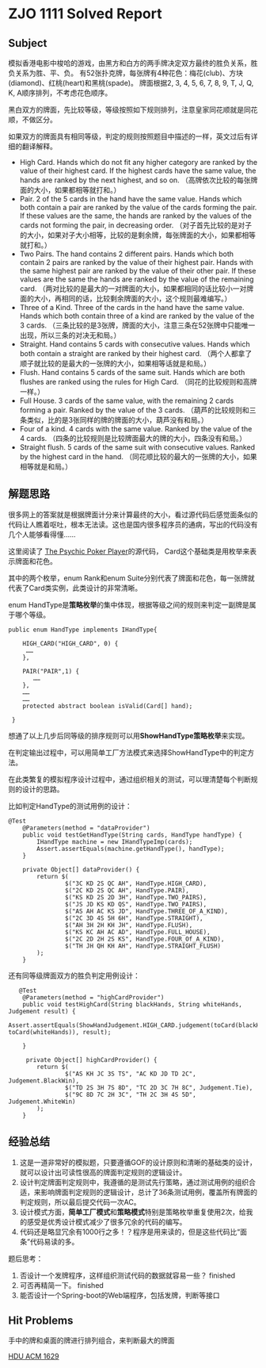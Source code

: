 # ZJO 1111 Solved Report

## Subject
模拟香港电影中梭哈的游戏，由黑方和白方的两手牌决定双方最终的胜负关系，胜负关系为胜、平、负。
有52张扑克牌，每张牌有4种花色：梅花(club)、方块(diamond)、红桃(heart)和黑桃(spade)。
牌面根据2, 3, 4, 5, 6, 7, 8, 9, T, J, Q, K, A顺序排列，不考虑花色顺序。

黑白双方的牌面，先比较等级，等级按照如下规则排列，注意皇家同花顺就是同花顺，不做区分。

如果双方的牌面具有相同等级，判定的规则按照题目中描述的一样，英文过后有详细的翻译解释。

- High Card. Hands which do not fit any higher category are ranked by the value of their highest card. If the highest cards have the same value, the hands are ranked by the next highest, and so on. （高牌依次比较的每张牌面的大小，如果都相等就打和。）
- Pair. 2 of the 5 cards in the hand have the same value. Hands which both contain a pair are ranked by the value of the cards forming the pair. If these values are the same, the hands are ranked by the values of the cards not forming the pair, in decreasing order. （对子首先比较的是对子的大小，如果对子大小相等，比较的是剩余牌，每张牌面的大小，如果都相等就打和。）
- Two Pairs. The hand contains 2 different pairs. Hands which both contain 2 pairs are ranked by the value of their highest pair. Hands with the same highest pair are ranked by the value of their other pair. If these values are the same the hands are ranked by the value of the remaining card. （两对比较的是最大的一对牌面的大小，如果都相同的话比较小一对牌面的大小，再相同的话，比较剩余牌面的大小，这个规则最难编写。）
- Three of a Kind. Three of the cards in the hand have the same value. Hands which both contain three of a kind are ranked by the value of the 3 cards. （三条比较的是3张牌，牌面的大小，注意三条在52张牌中只能唯一出现，所以三条的对决无和局。）
- Straight. Hand contains 5 cards with consecutive values. Hands which both contain a straight are ranked by their highest card. （两个人都拿了顺子就比较的是最大的一张牌的大小，如果相等话就是和局。）
- Flush. Hand contains 5 cards of the same suit. Hands which are both flushes are ranked using the rules for High Card.  （同花的比较规则和高牌一样。）
- Full House. 3 cards of the same value, with the remaining 2 cards forming a pair. Ranked by the value of the 3 cards. （葫芦的比较规则和三条类似，比的是3张同样的牌的牌面的大小，葫芦没有和局。）
- Four of a kind. 4 cards with the same value. Ranked by the value of the 4 cards. （四条的比较规则是比较牌面最大的牌的大小，四条没有和局。）
- Straight flush. 5 cards of the same suit with consecutive values. Ranked by the highest card in the hand. （同花顺比较的最大的一张牌的大小，如果相等就是和局。）

## 解题思路

很多网上的答案就是根据牌面计分来计算最终的大小，看过源代码后感觉面条似的代码让人瞧着呕吐，根本无法读。这也是国内很多程序员的通病，写出的代码没有几个人能够看得懂……

这里阅读了 [The Psychic Poker Player]( https://github.com/piotrpl/ThePsychicPokerPlayer.git)的源代码， Card这个基础类是用枚举来表示牌面和花色。

其中的两个枚举，enum Rank和enum Suite分别代表了牌面和花色，每一张牌就代表了Card类实例，此类设计的非常清晰。

enum HandType是**策略枚举**的集中体现，根据等级之间的规则来判定一副牌是属于哪个等级。

```
public enum HandType implements IHandType{

    HIGH_CARD("HIGH_CARD", 0) {
     ……
    },

    PAIR("PAIR",1) {
       ……
    },
	……
    …… 
    protected abstract boolean isValid(Card[] hand);

 }
```


想通了以上几步后同等级的排序规则可以用**ShowHandType策略枚举**来实现。

在判定输出过程中，可以用简单工厂方法模式来选择ShowHandType中的判定方法。

在此类繁复的模拟程序设计过程中，通过组织相关的测试，可以理清楚每个判断规则的设计的思路。

比如判定HandType的测试用例的设计：

```
@Test
    @Parameters(method = "dataProvider")
    public void testGetHandType(String cards, HandType handType) {
        IHandType machine = new IHandTypeImp(cards);
        Assert.assertEquals(machine.getHandType(), handType);
    }

    private Object[] dataProvider() {
        return $(
                $("3C KD 2S QC AH", HandType.HIGH_CARD),
                $("2C KD 2S QC AH", HandType.PAIR),
                $("KS KD 2S 2D 3H", HandType.TWO_PAIRS),
                $("JS JD KS KD QS", HandType.TWO_PAIRS),
                $("AS AH AC KS JD", HandType.THREE_OF_A_KIND),
                $("2C 3D 4S 5H 6H", HandType.STRAIGHT),
                $("AH 3H 2H KH JH", HandType.FLUSH),
                $("KS KC AH AC AD", HandType.FULL_HOUSE),
                $("2C 2D 2H 2S KS", HandType.FOUR_Of_A_KIND),
                $("TH JH QH KH AH", HandType.STRAIGHT_FLUSH)
        );
    }
```

还有同等级牌面双方的胜负判定用例设计：

```
   @Test
    @Parameters(method = "highCardProvider")
    public void testHighCard(String blackHands, String whiteHands, Judgement result) {
        		Assert.assertEquals(ShowHandJudgement.HIGH_CARD.judgement(toCard(blackHands), toCard(whiteHands)), result);

    }
    
     private Object[] highCardProvider() {
        return $(
                $("AS KH JC 3S TS", "AC KD JD TD 2C", Judgement.BlackWin),
                $("TD 2S 3H 7S 8D", "TC 2D 3C 7H 8C", Judgement.Tie),
                $("9C 8D 7C 2H 3C", "TH 2C 3H 4S 5D", Judgement.WhiteWin)
        );
    }
```

## 经验总结

1. 这是一道非常好的模拟题，只要遵循GOF的设计原则和清晰的基础类的设计，就可以设计出可读性很高的牌面判定规则的逻辑设计。
2. 设计判定牌面判定规则中，我遵循的是测试先行策略，通过测试用例的组织合适，来影响牌面判定规则的逻辑设计，总计了36条测试用例，覆盖所有牌面的判定规则，所以最后提交代码一次AC。
3. 设计模式方面，**简单工厂模式**和**策略模式**特别是策略枚举重复使用2次，给我的感受是优秀设计模式减少了很多冗余的代码的编写。
4. 代码还是略显冗余有1000行之多！？程序是用来读的，但是这些代码比“面条”代码易读的多。

题后思考：
1. 否设计一个发牌程序，这样组织测试代码的数据就容易一些？ finished
2. 可否再精简一下。 finished
3. 能否设计一个Spring-boot的Web端程序，包括发牌，判断等接口

## Hit Problems
手中的牌和桌面的牌进行排列组合，来判断最大的牌面

[HDU ACM 1629](http://acm.hdu.edu.cn/showproblem.php?pid=1629)